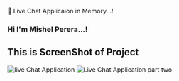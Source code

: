 🔰 Live Chat Applicaion in Memory...!

### Hi I'm Mishel Perera...!

## This is ScreenShot of Project

![live Chat Application](https://user-images.githubusercontent.com/68801545/190105685-cf1b26fd-4a7c-4c04-a4b8-3012e893c96e.PNG)
![Live Chat Application part two](https://user-images.githubusercontent.com/68801545/190105761-d9e0b5a6-5a97-49fd-8212-d88d03dbadfc.PNG)

